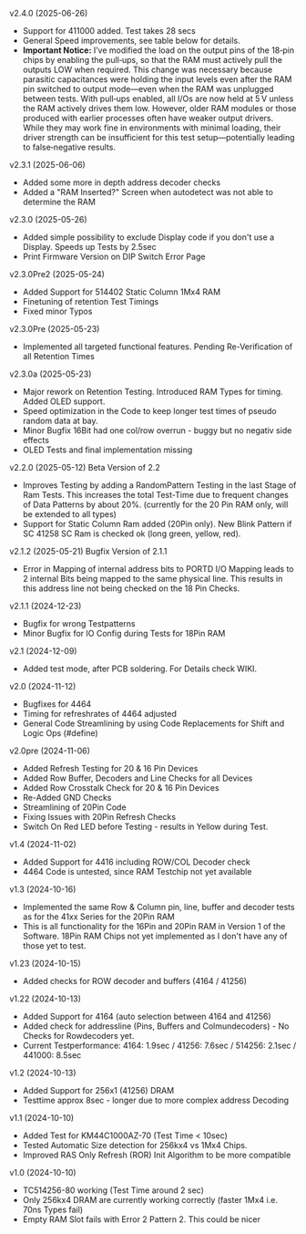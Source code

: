 v2.4.0 (2025-06-26)
- Support for 411000 added. Test takes 28 secs
- General Speed improvements, see table below for details.
- **Important Notice:** I’ve modified the load on the output pins of the 18‑pin chips by enabling the pull‑ups, so that the RAM must actively pull the outputs LOW when required. This change was necessary because parasitic capacitances were holding the input levels even after the RAM pin switched to output mode—even when the RAM was unplugged between tests. With pull‑ups enabled, all I/Os are now held at 5 V unless the RAM actively drives them low.
However, older RAM modules or those produced with earlier processes often have weaker output drivers. While they may work fine in environments with minimal loading, their driver strength can be insufficient for this test setup—potentially leading to false‑negative results.

v2.3.1 (2025-06-06)
- Added some more in depth address decoder checks
- Added a "RAM Inserted?" Screen when autodetect was not able to determine the RAM
  
v2.3.0 (2025-05-26)
- Added simple possibility to exclude Display code if you don't use a Display. Speeds up Tests by 2.5sec
- Print Firmware Version on DIP Switch Error Page

v2.3.0Pre2 (2025-05-24)
- Added Support for 514402 Static Column 1Mx4 RAM
- Finetuning of retention Test Timings
- Fixed minor Typos

v2.3.0Pre (2025-05-23)
- Implemented all targeted functional features. Pending Re-Verification of all Retention Times

v2.3.0a (2025-05-23)
- Major rework on Retention Testing. Introduced RAM Types for timing. Added OLED support.
- Speed optimization in the Code to keep longer test times of pseudo random data at bay.
- Minor Bugfix 16Bit had one col/row overrun - buggy but no negativ side effects
- OLED Tests and final implementation missing

v2.2.0 (2025-05-12)
Beta Version of 2.2
- Improves Testing by adding a RandomPattern Testing in the last Stage of Ram Tests. This increases the total Test-Time due to frequent changes of Data Patterns by about 20%. (currently for the 20 Pin RAM only, will be extended to all types)
- Support for Static Column Ram added (20Pin only). New Blink Pattern if SC 41258 SC Ram is checked ok (long green, yellow, red).

v2.1.2 (2025-05-21)
Bugfix Version of 2.1.1
- Error in Mapping of internal address bits to PORTD I/O Mapping leads to 2 internal Bits being mapped to the same physical line. This results in this address line not being checked on the 18 Pin Checks.
  
v2.1.1 (2024-12-23)
- Bugfix for wrong Testpatterns
- Minor Bugfix for IO Config during Tests for 18Pin RAM

v2.1 (2024-12-09)
- Added test mode, after PCB soldering. For Details check WIKI.

v2.0 (2024-11-12)
- Bugfixes for 4464
- Timing for refreshrates of 4464 adjusted
- General Code Streamlining by using Code Replacements for Shift and Logic Ops (#define)
  
v2.0pre (2024-11-06)
- Added Refresh Testing for 20 & 16 Pin Devices
- Added Row Buffer, Decoders and Line Checks for all Devices
- Added Row Crosstalk Check for 20 & 16 Pin Devices
- Re-Added GND Checks
- Streamlining of 20Pin Code
- Fixing Issues with 20Pin Refresh Checks
- Switch On Red LED before Testing - results in Yellow during Test. 

v1.4 (2024-11-02)
- Added Support for 4416 including ROW/COL Decoder check
- 4464 Code is untested, since RAM Testchip not yet available

v1.3 (2024-10-16)
- Implemented the same Row & Column pin, line, buffer and decoder tests as for the 41xx Series for the 20Pin RAM
- This is all functionality for the 16Pin and 20Pin RAM in Version 1 of the Software. 18Pin RAM Chips not yet implemented as I don't have any of those yet to test. 

v1.23 (2024-10-15)
- Added checks for ROW decoder and buffers (4164 / 41256)
  
v1.22 (2024-10-13)
- Added Support for 4164 (auto selection between 4164 and 41256)
- Added check for addressline (Pins, Buffers and Colmundecoders) - No Checks for Rowdecoders yet.
- Current Testperformance: 4164: 1.9sec / 41256: 7.6sec / 514256: 2.1sec / 441000: 8.5sec

v1.2 (2024-10-13)
- Added Support for 256x1 (41256) DRAM
- Testtime approx 8sec - longer due to more complex address Decoding
  
v1.1 (2024-10-10)
- Added Test for KM44C1000AZ-70 (Test Time < 10sec)
- Tested Automatic Size detection for 256kx4 vs 1Mx4 Chips.
- Improved RAS Only Refresh (ROR) Init Algorithm to be more compatible

v1.0 (2024-10-10)
- TC514256-80 working (Test Time around 2 sec)
- Only 256kx4 DRAM are currently working correctly (faster 1Mx4 i.e. 70ns Types fail)
- Empty RAM Slot fails with Error 2 Pattern 2. This could be nicer

